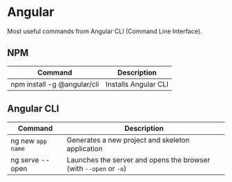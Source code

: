 # Angular

Most useful commands from Angular CLI (Command Line Interface).

## NPM

| Command | Description |
| ----- | ----- |
| npm install -g @angular/cli | Installs Angular CLI |

## Angular CLI

| Command | Description |
| ----- | ----- |
| ng new `app name` | Generates a new project and skeleton application |
| ng serve --open | Launches the server and opens the browser (with `--open` or `-o`) |
